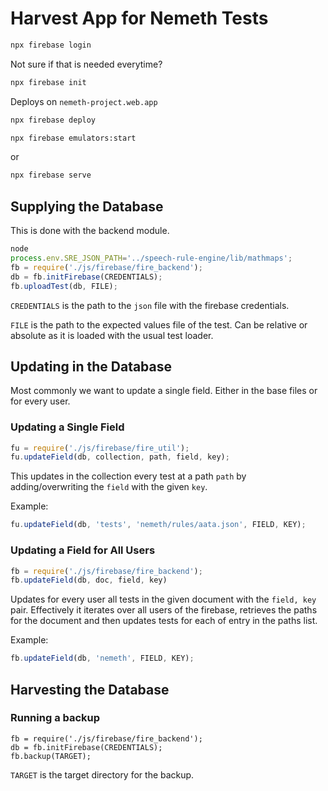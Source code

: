# Harvest App for Nemeth Tests

``` bash
npx firebase login
```

Not sure if that is needed everytime?
``` bash
npx firebase init
```

Deploys on `nemeth-project.web.app`

``` bash
npx firebase deploy
```

``` bash
npx firebase emulators:start
```

or 

``` bash
npx firebase serve
```


## Supplying the Database

This is done with the backend module.

``` javascript
node
process.env.SRE_JSON_PATH='../speech-rule-engine/lib/mathmaps';
fb = require('./js/firebase/fire_backend');
db = fb.initFirebase(CREDENTIALS);
fb.uploadTest(db, FILE);
```

`CREDENTIALS` is the path to the `json` file with the firebase credentials.

`FILE` is the path to the expected values file of the test. Can be relative or
absolute as it is loaded with the usual test loader.

## Updating in the Database

Most commonly we want to update a single field. Either in the base files or for every user.

### Updating a Single Field

``` javascript
fu = require('./js/firebase/fire_util');
fu.updateField(db, collection, path, field, key);
```

This updates in the collection every test at a path `path` by adding/overwriting the
`field` with the given `key`.

Example:

``` javascript
fu.updateField(db, 'tests', 'nemeth/rules/aata.json', FIELD, KEY);
```

### Updating a Field for All Users

``` javascript
fb = require('./js/firebase/fire_backend');
fb.updateField(db, doc, field, key)
```

Updates for every user all tests in the given document with the `field, key` pair.
Effectively it iterates over all users of the firebase, retrieves the paths for the
document and then updates tests for each of entry in the paths list.

Example:

``` javascript
fb.updateField(db, 'nemeth', FIELD, KEY);
```


## Harvesting the Database


### Running a backup

```
fb = require('./js/firebase/fire_backend');
db = fb.initFirebase(CREDENTIALS);
fb.backup(TARGET);
```

`TARGET` is the target directory for the backup.
